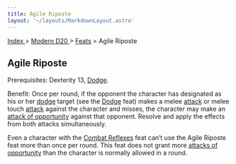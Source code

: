 ```yaml
---
title: Agile Riposte
layout: '~/layouts/MarkdownLayout.astro'
---
```


[ Index ](/) > [ Modern D20 ](/modern.d20.srd) > [Feats](/modern.d20.srd/feats) > Agile Riposte

## Agile Riposte

Prerequisites: Dexterity 13, [Dodge](/modern.d20.srd/feats/dodge).

Benefit: Once per round, if the opponent the character has designated as his
or her [dodge](/modern.d20.srd/feats/dodge) target (see the
[Dodge](/modern.d20.srd/feats/dodge) feat) makes a melee
[attack](/modern.d20.srd/combat/attack.roll) or melee touch
[attack](/modern.d20.srd/combat/attack.roll) against the character and misses,
the character may make an [attack of opportunity](/modern.d20.srd/combat/attacks.of.opportunity) against that
opponent. Resolve and apply the effects from both attacks simultaneously.

Even a character with the [Combat Reflexes](/modern.d20.srd/feats/combat.reflexes) feat can’t use the Agile
Riposte feat more than once per round. This feat does not grant more [attacks of opportunity](/modern.d20.srd/combat/attacks.of.opportunity) than the
character is normally allowed in a round.

